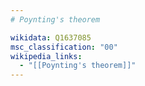 ```yaml
---
# Poynting's theorem

wikidata: Q1637085
msc_classification: "00"
wikipedia_links:
  - "[[Poynting's theorem]]"
---
```

